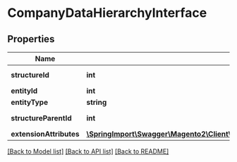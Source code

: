 # CompanyDataHierarchyInterface

## Properties
Name | Type | Description | Notes
------------ | ------------- | ------------- | -------------
**structureId** | **int** | Structure ID. | [optional] 
**entityId** | **int** | Entity ID. | [optional] 
**entityType** | **string** | Entity type. | [optional] 
**structureParentId** | **int** | Structure parent ID. | [optional] 
**extensionAttributes** | [**\SpringImport\Swagger\Magento2\Client\Model\CompanyDataHierarchyExtensionInterface**](CompanyDataHierarchyExtensionInterface.md) |  | [optional] 

[[Back to Model list]](../README.md#documentation-for-models) [[Back to API list]](../README.md#documentation-for-api-endpoints) [[Back to README]](../README.md)


